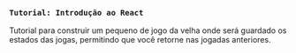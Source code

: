 ### `Tutorial: Introdução ao React` 

Tutorial para construir um pequeno de jogo da velha onde será guardado os estados das jogas, permitindo que você retorne nas jogadas anteriores. 
